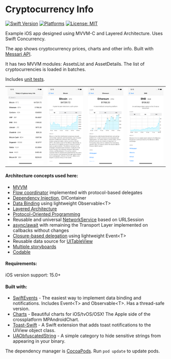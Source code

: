 # Cryptocurrency Info
[![Swift Version](https://img.shields.io/badge/Swift-5-F16D39.svg?style=flat)](https://swift.org)
[![Platforms](https://img.shields.io/badge/platform-iOS-lightgrey.svg)](https://developer.apple.com/swift/)
[![License: MIT](https://img.shields.io/badge/License-MIT-yellow.svg)](https://github.com/denissimon/Cryptocurrency-Info/blob/master/LICENSE)

Example iOS app designed using MVVM-C and Layered Architecture. Uses Swift Concurrency.

The app shows cryptocurrency prices, charts and other info. Built with [Messari API](https://messari.io/api).

It has two MVVM modules: AssetsList and AssetDetails. The list of cryptocurrencies is loaded in batches.

Includes [unit tests](https://github.com/denissimon/Cryptocurrency-Info/tree/master/CryptocurrencyInfoTests).

<table> 
  <tr>
    <td> <img src="Screenshots/1 Cryptocurrency-Info - iPhone 11 - 2021-02-10.png" width = 190px></td>
    <td> <img src="Screenshots/2 Cryptocurrency-Info - iPhone 11 - 2021-02-10.png" width = 190px></td>
    <td> <img src="Screenshots/3 Cryptocurrency-Info - iPhone 11 - 2021-02-10.png" width = 190px></td>
    <td> <img src="Screenshots/4 Cryptocurrency-Info - iPhone 11 - 2021-02-10.png" width = 190px></td>
  </tr>
</table>

#### Architecture concepts used here:
- [MVVM][MVVMLink]
- [Flow coordinator][FlowCoordinatorLink] implemented with protocol-based delegates
- [Dependency Injection][DIContainerLink], DIContainer
- [Data Binding][DataBindingLink] using lightweight Observable\<T\>
- [Layered Architecture][LayeredArchitectureLink]
- [Protocol-Oriented Programming][POPLink]
- Reusable and universal [NetworkService][NetworkServiceLink] based on URLSession
- [async/await][AsyncAwaitLink] with remaining the Transport Layer implemented on callbacks without changes
- [Closure-based delegation][ClosureBasedDelegationLink] using lightweight Event\<T\>
- Reusable data source for [UITableView][UITableViewDataSourceLink]
- [Multiple storyboards][MultipleStoryboardsLink]
- [Codable][CodableLink]

[MVVMLink]: https://github.com/denissimon/Cryptocurrency-Info/tree/master/CryptocurrencyInfo/Modules/AssetsFeature/AssetDetails
[FlowCoordinatorLink]: https://github.com/denissimon/Cryptocurrency-Info/tree/master/CryptocurrencyInfo/Coordinator
[DIContainerLink]: https://github.com/denissimon/Cryptocurrency-Info/blob/master/CryptocurrencyInfo/Coordinator/DIContainer/DIContainer.swift
[DataBindingLink]: https://github.com/denissimon/Cryptocurrency-Info/blob/master/CryptocurrencyInfo/Modules/AssetsFeature/AssetsList/ViewModel/AssetsListViewModel.swift
[LayeredArchitectureLink]: https://en.wikipedia.org/wiki/Multitier_architecture
[NetworkServiceLink]: https://github.com/denissimon/Cryptocurrency-Info/tree/master/CryptocurrencyInfo/Data/Network/NetworkService
[DependencyInversionPrincipleLink]: https://en.wikipedia.org/wiki/Dependency_inversion_principle
[POPLink]: https://betterprogramming.pub/difference-between-protocol-oriented-programming-pop-and-object-oriented-programming-oop-in-swift-2dc3048b4fd
[AsyncAwaitLink]: https://github.com/denissimon/Cryptocurrency-Info/tree/master/CryptocurrencyInfo/Data/Repositories
[ClosureBasedDelegationLink]: https://github.com/denissimon/Cryptocurrency-Info/blob/master/CryptocurrencyInfo/Modules/AssetsFeature/AssetsList/View/AssetsListDataSource.swift
[UITableViewDataSourceLink]: https://github.com/denissimon/Cryptocurrency-Info/blob/master/CryptocurrencyInfo/Modules/AssetsFeature/AssetsList/View/AssetsListDataSource.swift
[MultipleStoryboardsLink]: https://github.com/denissimon/Cryptocurrency-Info/tree/master/CryptocurrencyInfo/Modules/AssetsFeature
[CodableLink]: https://github.com/denissimon/Cryptocurrency-Info/blob/master/CryptocurrencyInfo/Modules/AssetsFeature/AssetDetails/Models/Profile.swift

#### Requirements:
iOS version support: 15.0+

#### Built with:
- [SwiftEvents](https://github.com/denissimon/SwiftEvents) - The easiest way to implement data binding and notifications. Includes Event\<T\> and Observable\<T\>. Has a thread-safe version.
- [Charts](https://github.com/danielgindi/Charts) - Beautiful charts for iOS/tvOS/OSX! The Apple side of the crossplatform MPAndroidChart.
- [Toast-Swift](https://github.com/scalessec/Toast-Swift) - A Swift extension that adds toast notifications to the UIView object class.
- [UAObfuscatedString](https://github.com/UrbanApps/UAObfuscatedString) - A simple category to hide sensitive strings from appearing in your binary.

The dependency manager is [CocoaPods](https://cocoapods.org). Run `pod update` to update pods.
